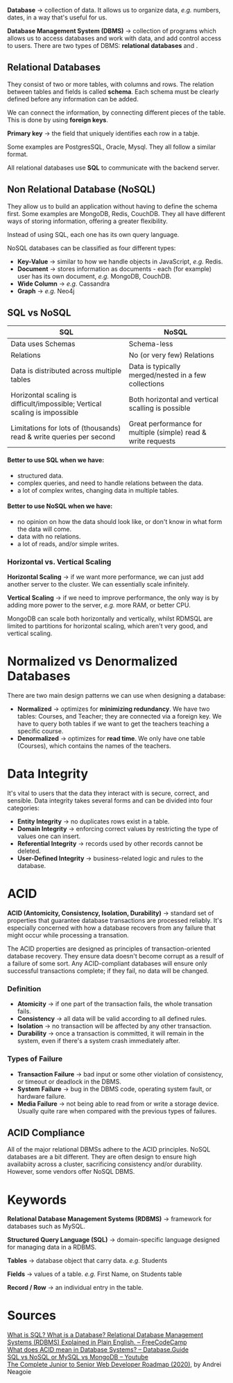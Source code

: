 __Database__ → collection of data. It allows us to organize data, *e.g.* numbers, dates, in a way that's useful for us.

__Database Management System (DBMS)__ → collection of programs which allows us to access databases and work with data, and add control access to users. There are two types of DBMS: **relational databases** and .

## Relational Databases
They consist of two or more tables, with columns and rows. The relation between tables and fields is called **schema**. Each schema must be clearly defined before any information can be added.

We can connect the information, by connecting different pieces of the table. This is done by using **foreign keys**.

__Primary key__ → the field that uniquely identifies each row in a tabje.

Some examples are PostgresSQL, Oracle, Mysql. They all follow a similar format.

All relational databases use **SQL** to communicate with the backend server.

## Non Relational Database (NoSQL)
They allow us to build an application without having to define the schema first. Some examples are MongoDB, Redis, CouchDB. They all have different ways of storing information, offering a greater flexibility.

Instead of using SQL, each one has its own query language.

NoSQL databases can be classified as four different types:
- __Key-Value__ → similar to how we handle objects in JavaScript, *e.g.* Redis.
- __Document__ → stores information as documents - each (for example) user has its own document, *e.g.* MongoDB, CouchDB.
- __Wide Column__ → *e.g.* Cassandra
- __Graph__ → *e.g.* Neo4j

## SQL vs NoSQL
SQL | NoSQL
--- | ---
Data uses Schemas | Schema-less
Relations | No (or very few) Relations
Data is distributed across multiple tables | Data is typically merged/nested in a few collections
Horizontal scaling is difficult/impossible; Vertical scaling is impossible | Both horizontal and vertical scalling is possible
Limitations for lots of (thousands) read & write queries per second | Great performance for multiple (simple) read & write requests

#### Better to use SQL when we have:
- structured data.
- complex queries, and need to handle relations between the data.
- a lot of complex writes, changing data in multiple tables.

#### Better to use NoSQL when we have:
- no opinion on how the data should look like, or don't know in what form the data will come.
- data with no relations.
- a lot of reads, and/or simple writes.

### Horizontal vs. Vertical Scaling
__Horizontal Scaling__ → if we want more performance, we can just add another server to the cluster. We can essentially scale infinitely.

__Vertical Scaling__ → if we need to improve performance, the only way is by adding more power to the server, *e.g.* more RAM, or better CPU.

MongoDB can scale both horizontally and vertically, whilst RDMSQL are limited to partitions for horizontal scaling, which aren't very good, and vertical scaling.

# Normalized vs Denormalized Databases
There are two main design patterns we can use when designing a database:
- __Normalized__ → optimizes for **minimizing redundancy**. We have two tables: Courses, and Teacher; they are connected via a foreign key. We have to query both tables if we want to get the teachers teaching a specific course. 
- __Denormalized__ → optimizes for **read time**. We only have one table (Courses), which contains the names of the teachers.

# Data Integrity
It's vital to users that the data they interact with is secure, correct, and sensible. Data integrity takes several forms and can be divided into four categories:
- __Entity Integrity__ → no duplicates rows exist in a table. 
- __Domain Integrity__ → enforcing correct values by restricting the type of values one can insert.
- __Referential Integrity__ → records used by other records cannot be deleted.
- __User-Defined Integrity__ → business-related logic and rules to the database.

# ACID
__ACID (Antomicity, Consistency, Isolation, Durability)__ → standard set of properties that guarantee database transactions are processed reliably. It's especially concerned with how a database recovers from any failure that might occur while processing a transation.

The ACID properties are designed as principles of transaction-oriented database recovery. They ensure data doesn't become corrupt as a resulf of a failure of some sort. Any ACID-compliant databases will ensure only successful transactions complete; if they fail, no data will be changed.

### Definition
- __Atomicity__ → if one part of the transaction fails, the whole transation fails.
- __Consistency__ → all data will be valid according to all defined rules.
- __Isolation__ → no transaction will be affected by any other transaction.
- __Durability__ → once a transaction is committed, it will remain in the system, even if there's a system crash immediately after.

### Types of Failure
- __Transaction Failure__ → bad input or some other violation of consistency, or timeout or deadlock in the DBMS.
- __System Failure__ → bug in the DBMS code, operating system fault, or hardware failure.
- __Media Failure__ → not being able to read from or write a storage device. Usually quite rare when compared with the previous types of failures.

## ACID Compliance
All of the major relational DBMSs adhere to the ACID principles. NoSQL databases are a bit different. They are often design to ensure high availabiity across a cluster, sacrificing consistency and/or durability. However, some vendors offer NoSQL DBMS.

# Keywords
__Relational Database Management Systems (RDBMS)__ → framework for databases such as MySQL.

__Structured Query Language (SQL)__ → domain-specific language designed for managing data in a RDBMS.

__Tables__ → database object that carry data. *e.g.* Students

__Fields__ → values of a table. *e.g.* First Name, on Students table

__Record / Row__ → an individual entry in the table.

# Sources
[What is SQL? What is a Database? Relational Database Management Systems (RDBMS) Explained in Plain English. – FreeCodeCamp](https://www.freecodecamp.org/news/sql-and-databases-explained-in-plain-english/)\
[What does ACID mean in Database Systems? – Database.Guide](https://database.guide/what-is-acid-in-databases/)\
[SQL vs NoSQL or MySQL vs MongoDB – Youtube](https://www.youtube.com/watch?v=ZS_kXvOeQ5Y)\
[The Complete Junior to Senior Web Developer Roadmap (2020)](https://www.udemy.com/course/the-complete-junior-to-senior-web-developer-roadmap/), by Andrei Neagoie
